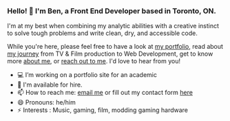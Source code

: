 ### Hello! 👋 I'm Ben, a Front End Developer based in Toronto, ON.

I'm at my best when combining my analytic abilities with a creative instinct to solve tough problems and write clean, dry, and accessible code.

While you're here, please feel free to have a look at <a href="https://benbourgon.com" rel="noopener" target="_blank">my portfolio</a>, read about <a href="https://benbourgon.medium.com/trading-call-sheets-for-style-sheets-ad82a2f12d20" rel="noopener" target="_blank">my journey</a> from TV & Film production to Web Development, get to know more <a href="https://www.benbourgon.com/#profile" rel="noopener" target="_blank">about me</a>, or <a href="mailto:benjaminbourgon@gmail.com">reach out to me</a>. I'd love to hear from you!

- 💻 I’m working on a portfolio site for an academic
- 👔 I'm available for hire.
- 📫 How to reach me: <a href="mailto:benbourgon@gmail.com">email me</a> or fill out my contact form <a href="https://www.benbourgon.com/#contact" rel="noopener" target="_blank">here</a>
- 😄 Pronouns: he/him
- ⚡️ Interests : Music, gaming, film, modding gaming hardware
